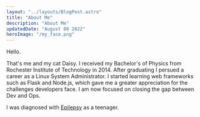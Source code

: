 ```yaml
---
layout: "../layouts/BlogPost.astro"
title: "About Me"
description: "About Me"
updatedDate: "August 08 2022"
heroImage: "/my_face.png"
---
```


Hello.

That's me and my cat Daisy. I received my Bachelor's of Physics from Rochester Institute of Technology in 2014. After graduating I persued a career as a Linux System Administrator. I started learning web frameworks such as Flask and Node.js, which gave me a greater appreciation for the challenges developers face. I am now focused on closing the gap between Dev and Ops. 

I was diagnosed with [Epilepsy](https://www.epilepsy.com/what-is-epilepsy/statistics) as a teenager.